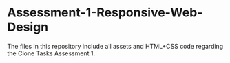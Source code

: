 # Assessment-1-Responsive-Web-Design
The files in this repository include all assets and HTML+CSS code regarding the Clone Tasks Assessment 1.
